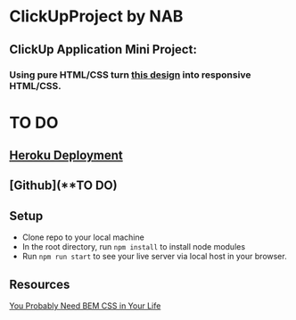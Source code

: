 # ClickUpProject by NAB

## ClickUp Application Mini Project:

### Using pure HTML/CSS turn [this design](https://www.figma.com/file/qNLG2DvzowucTvhyYoM6KB/HTML-and-CSS-Engineer-Mini-Project) into responsive HTML/CSS.

# TO DO

## [Heroku Deployment](**TODO)

## [Github](**TO DO)

## Setup
- Clone repo to your local machine
- In the root directory, run `npm install` to install node modules
- Run `npm run start` to see your live server via local host in your browser.

## Resources

[You Probably Need BEM CSS in Your Life](https://www.youtube.com/watch?v=er1JEDuPbZQ)